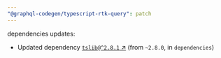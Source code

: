 ```yaml
---
"@graphql-codegen/typescript-rtk-query": patch
---
```

dependencies updates:
  - Updated dependency [`tslib@^2.8.1` ↗︎](https://www.npmjs.com/package/tslib/v/2.8.1) (from `~2.8.0`, in `dependencies`)
